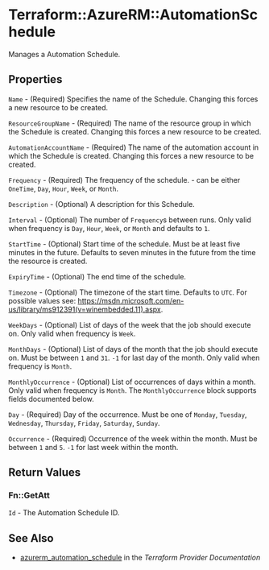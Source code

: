 # Terraform::AzureRM::AutomationSchedule

Manages a Automation Schedule.

## Properties

`Name` - (Required) Specifies the name of the Schedule. Changing this forces a new resource to be created.

`ResourceGroupName` - (Required) The name of the resource group in which the Schedule is created. Changing this forces a new resource to be created.

`AutomationAccountName` - (Required) The name of the automation account in which the Schedule is created. Changing this forces a new resource to be created.

`Frequency` - (Required) The frequency of the schedule. - can be either `OneTime`, `Day`, `Hour`, `Week`, or `Month`.

`Description` -  (Optional) A description for this Schedule.

`Interval` -  (Optional) The number of `Frequency`s between runs. Only valid when frequency is `Day`, `Hour`, `Week`, or `Month` and defaults to `1`.

`StartTime` -  (Optional) Start time of the schedule. Must be at least five minutes in the future. Defaults to seven minutes in the future from the time the resource is created.

`ExpiryTime` -  (Optional) The end time of the schedule.

`Timezone` - (Optional) The timezone of the start time. Defaults to `UTC`. For possible values see: https://msdn.microsoft.com/en-us/library/ms912391(v=winembedded.11).aspx.

`WeekDays` - (Optional) List of days of the week that the job should execute on. Only valid when frequency is `Week`.

`MonthDays` - (Optional) List of days of the month that the job should execute on. Must be between `1` and `31`. `-1` for last day of the month. Only valid when frequency is `Month`.

`MonthlyOccurrence` - (Optional) List of occurrences of days within a month. Only valid when frequency is `Month`. The `MonthlyOccurrence` block supports fields documented below.

`Day` - (Required) Day of the occurrence. Must be one of `Monday`, `Tuesday`, `Wednesday`, `Thursday`, `Friday`, `Saturday`, `Sunday`.

`Occurrence` - (Required) Occurrence of the week within the month. Must be between `1` and `5`. `-1` for last week within the month.


## Return Values

### Fn::GetAtt

`Id` - The Automation Schedule ID.

## See Also

* [azurerm_automation_schedule](https://www.terraform.io/docs/providers/azurerm/r/automation_schedule.html) in the _Terraform Provider Documentation_